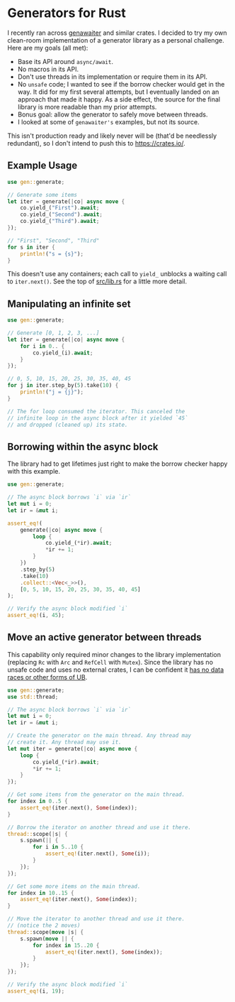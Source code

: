 # Generators for Rust

I recently ran across [genawaiter](https://docs.rs/genawaiter/latest/genawaiter/) and similar crates. I decided to try my own clean-room implementation of a generator library as a personal challenge. Here are my goals (all met):

* Base its API around `async/await`.
* No macros in its API.
* Don't use threads in its implementation or require them in its API.
* No `unsafe` code; I wanted to see if the borrow checker would get in the way. It did for my first several attempts, but I eventually landed on an approach that made it happy. As a side effect, the source for the final library is more readable than my prior attempts.
* Bonus goal: allow the generator to safely move between threads.
* I looked at some of `genawaiter's` examples, but not its source.

This isn't production ready and likely never will be (that'd be needlessly redundant), so I don't intend to push this to https://crates.io/.

## Example Usage

```rust
use gen::generate;

// Generate some items
let iter = generate(|co| async move {
    co.yield_("First").await;
    co.yield_("Second").await;
    co.yield_("Third").await;
});

// "First", "Second", "Third"
for s in iter {
    println!("s = {s}");
}
```

This doesn't use any containers; each call to `yield_` unblocks a waiting call to `iter.next()`. See the top of [src/lib.rs](src/lib.rs) for a little more detail.

## Manipulating an infinite set

```rust
use gen::generate;

// Generate [0, 1, 2, 3, ...]
let iter = generate(|co| async move {
    for i in 0.. {
        co.yield_(i).await;
    }
});

// 0, 5, 10, 15, 20, 25, 30, 35, 40, 45
for j in iter.step_by(5).take(10) {
    println!("j = {j}");
}

// The for loop consumed the iterator. This canceled the
// infinite loop in the async block after it yielded `45`
// and dropped (cleaned up) its state.
```

## Borrowing within the async block

The library had to get lifetimes just right to make the borrow checker happy with this example.

```rust
use gen::generate;

// The async block borrows `i` via `ir`
let mut i = 0;
let ir = &mut i;

assert_eq!(
    generate(|co| async move {
        loop {
            co.yield_(*ir).await;
            *ir += 1;
        }
    })
    .step_by(5)
    .take(10)
    .collect::<Vec<_>>(),
    [0, 5, 10, 15, 20, 25, 30, 35, 40, 45]
);

// Verify the async block modified `i`
assert_eq!(i, 45);
```

## Move an active generator between threads

This capability only required minor changes to the library implementation (replacing `Rc` with `Arc` and `RefCell` with `Mutex`). Since the library has no unsafe code and uses no external crates, I can be confident it [has no data races or other forms of UB](https://blog.rust-lang.org/2015/04/10/Fearless-Concurrency.html).

```rust
use gen::generate;
use std::thread;

// The async block borrows `i` via `ir`
let mut i = 0;
let ir = &mut i;

// Create the generator on the main thread. Any thread may
// create it. Any thread may use it.
let mut iter = generate(|co| async move {
    loop {
        co.yield_(*ir).await;
        *ir += 1;
    }
});

// Get some items from the generator on the main thread.
for index in 0..5 {
    assert_eq!(iter.next(), Some(index));
}

// Borrow the iterator on another thread and use it there.
thread::scope(|s| {
    s.spawn(|| {
        for i in 5..10 {
            assert_eq!(iter.next(), Some(i));
        }
    });
});

// Get some more items on the main thread.
for index in 10..15 {
    assert_eq!(iter.next(), Some(index));
}

// Move the iterator to another thread and use it there.
// (notice the 2 moves)
thread::scope(move |s| {
    s.spawn(move || {
        for index in 15..20 {
            assert_eq!(iter.next(), Some(index));
        }
    });
});

// Verify the async block modified `i`
assert_eq!(i, 19);
```
